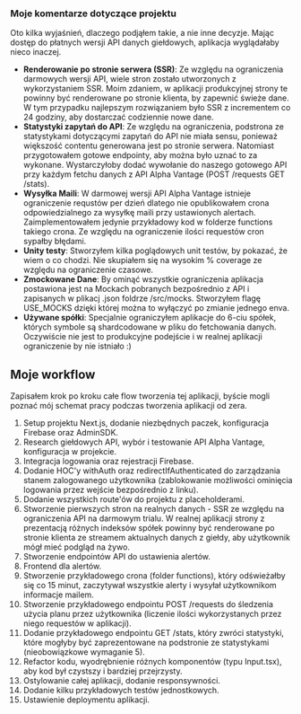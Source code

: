 ### Moje komentarze dotyczące projektu

Oto kilka wyjaśnień, dlaczego podjąłem takie, a nie inne decyzje. Mając dostęp do płatnych wersji API danych giełdowych, aplikacja wyglądałaby nieco inaczej.

- **Renderowanie po stronie serwera (SSR)**: Ze względu na ograniczenia darmowych wersji API, wiele stron zostało utworzonych z wykorzystaniem SSR. Moim zdaniem, w aplikacji produkcyjnej strony te powinny być renderowane po stronie klienta, by zapewnić świeże dane. W tym przypadku najlepszym rozwiązaniem było SSR z incrementem co 24 godziny, aby dostarczać codziennie nowe dane.
- **Statystyki zapytań do API**: Ze względu na ograniczenia, podstrona ze statystykami dotyczącymi zapytań do API nie miała sensu, ponieważ większość contentu generowana jest po stronie serwera. Natomiast przygotowałem gotowe endpointy, aby można było uznać to za wykonane. Wystarczyłoby dodać wywołanie do naszego gotowego API przy każdym fetchu danych z API Alpha Vantage (POST /requests GET /stats).
- **Wysyłka Maili**: W darmowej wersji API Alpha Vantage istnieje ograniczenie requstów per dzień dlatego nie opublikowałem crona odpowiedzialnego za wysyłkę maili przy ustawionych alertach. Zaimplementowałem jedynie przykładowy kod w folderze functions takiego crona. Ze względu na ograniczenie ilości requestów cron sypałby błędami.
- **Unity testy**: Stworzyłem kilka poglądowych unit testów, by pokazać, że wiem o co chodzi. Nie skupiałem się na wysokim % coverage ze względu na ograniczenie czasowe.
- **Zmockowane Dane**: By ominąć wszystkie ograniczenia aplikacja postawiona jest na Mockach pobranych bezpośrednio z API i zapisanych w plikacj .json foldrze /src/mocks. Stworzyłem flagę USE_MOCKS dzięki której można to wyłączyć po zmianie jednego enva.
- **Używane spółki**: Specjalnie ograniczyłem aplikacje do 6-ciu spółek, których symbole są shardcodowane w pliku do fetchowania danych. Oczywiście nie jest to produkcyjne podejście i w realnej aplikacji ograniczenie by nie istniało :)

## Moje workflow

Zapisałem krok po kroku całe flow tworzenia tej aplikacji, byście mogli poznać mój schemat pracy podczas tworzenia aplikacji od zera.

1. Setup projektu Next.js, dodanie niezbędnych paczek, konfiguracja Firebase oraz AdminSDK.
2. Research giełdowych API, wybór i testowanie API Alpha Vantage, konfiguracja w projekcie.
3. Integracja logowania oraz rejestracji Firebase.
4. Dodanie HOC'y withAuth oraz redirectIfAuthenticated do zarządzania stanem zalogowanego użytkownika (zablokowanie możliwości ominięcia logowania przez wejście bezpośrednio z linku).
5. Dodanie wszystkich route'ów do projektu z placeholderami.
6. Stworzenie pierwszych stron na realnych danych - SSR ze względu na ograniczenia API na darmowym trialu. W realnej aplikacji strony z prezentacją różnych indeksów spółek powinny być renderowane po stronie klienta ze streamem aktualnych danych z giełdy, aby użytkownik mógł mieć podgląd na żywo.
7. Stworzenie endpointów API do ustawienia alertów.
8. Frontend dla alertów.
9. Stworzenie przykładowego crona (folder functions), który odświeżałby się co 15 minut, zaczytywał wszystkie alerty i wysyłał użytkownikom informacje mailem.
10. Stworzenie przykładowego endpointu POST /requests do śledzenia użycia planu przez użytkownika (liczenie ilości wykorzystanych przez niego requestów w aplikacji).
11. Dodanie przykładowego endpointu GET /stats, który zwróci statystyki, które mogłyby być zaprezentowane na podstronie ze statystykami (nieobowiązkowe wymaganie 5).
12. Refactor kodu, wyodrębnienie różnych komponentów (typu Input.tsx), aby kod był czystszy i bardziej przejrzysty.
13. Ostylowanie całej aplikacji, dodanie responsywności.
14. Dodanie kilku przykładowych testów jednostkowych.
15. Ustawienie deploymentu aplikacji.
